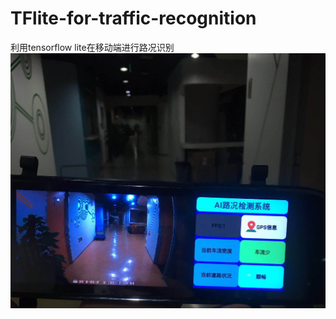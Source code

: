 # TFlite-for-traffic-recognition
利用tensorflow lite在移动端进行路况识别
![Image text](https://github.com/GeekLee95/TFlite-for-traffic-recognition/blob/master/img/App.jpeg)
